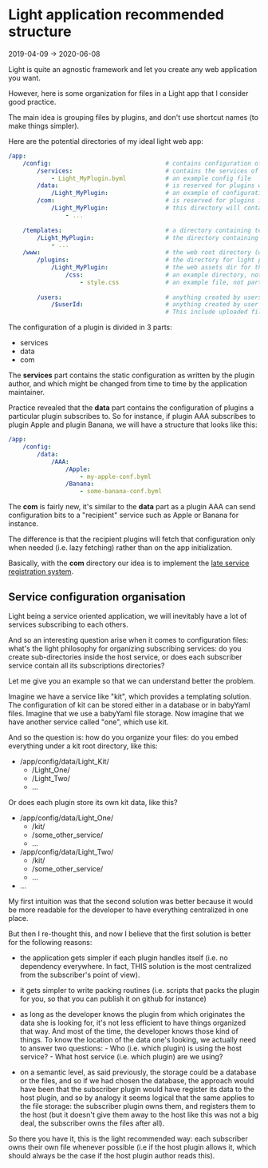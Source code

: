 Light application recommended structure
=============
2019-04-09 -> 2020-06-08




Light is quite an agnostic framework and let you create any web application you want.

However, here is some organization for files in a Light app that I consider good practice.

The main idea is grouping files by plugins, and don't use shortcut names (to make things simpler).


Here are the potential directories of my ideal light web app:



```yaml
/app:
    /config:                                # contains configuration of the app
        /services:                          # contains the services of the light app  
            - Light_MyPlugin.byml           # an example config file
        /data:                              # is reserved for plugins which needs to store their configuration in files. 
            /Light_MyPlugin:                # an example of configuration data directory for a plugin named Light_MyPlugin
        /com:                               # is reserved for plugins intercommunication 
            /Light_MyPlugin:                # this directory will contain all messages destined to the Light_MyPlugin plugin
                - ...            
    
    /templates:                             # a directory containing templates of the light plugins, and/or templates in general 
        /Light_MyPlugin:                    # the directory containing templates for the Light_MyPlugin plugin
            - ...
    /www:                                   # the web root directory (www stands for generic "world wide web" expression, not for the specific www domain name)
        /plugins:                           # the directory for light plugins web assets
            /Light_MyPlugin:                # the web assets dir for the Light_MyPlugin planet
                /css:                       # an example directory, not part of the recommendation
                    - style.css             # an example file, not part of the recommendation
                        
        /users:                             # anything created by users should be in this directory
            /$userId:                       # anything created by user with identifier $userId should be in this directory
                                            # This include uploaded files, created website roots (www-one, www-two, ...), anything really.                                       
```




The configuration of a plugin is divided in 3 parts:
- services 
- data 
- com


The **services** part contains the static configuration as written by the plugin author,
and which might be changed from time to time by the application maintainer.

Practice revealed that the **data** part contains the configuration of plugins a particular plugin subscribes to.
So for instance, if plugin AAA subscribes to plugin Apple and plugin Banana, we will have a structure that looks like this:


```yaml
/app:
    /config:
        /data:
            /AAA:
                /Apple:
                    - my-apple-conf.byml
                /Banana:
                    - some-banana-conf.byml
``` 

The **com** is fairly new, it's similar to the **data** part as a plugin AAA can send configuration bits to a "recipient" service such
as Apple or Banana for instance. 

The difference is that the recipient plugins will fetch that configuration only when needed (i.e. lazy fetching) rather than
on the app initialization.

Basically, with the **com** directory our idea is to implement the [late service registration system](https://github.com/lingtalfi/Light/blob/master/personal/mydoc/pages/design/late-service-registration.md). 

















Service configuration organisation
---------------------------

Light being a service oriented application, we will inevitably have a lot of services subscribing to each others.

And so an interesting question arise when it comes to configuration files: what's the light philosophy for organizing 
subscribing services: do you create sub-directories inside the host service, or does each subscriber service contain all 
its subscriptions directories?

Let me give you an example so that we can understand better the problem.

Imagine we have a service like "kit", which provides a templating solution. The configuration of kit can be stored either
in a database or in babyYaml files. Imagine that we use a babyYaml file storage.
Now imagine that we have another service called "one", which use kit.

And so the question is: how do you organize your files: do you embed everything under a kit root directory, like this:

- /app/config/data/Light_Kit/
    - /Light_One/  
    - /Light_Two/ 
    - ...  
    
Or does each plugin store its own kit data, like this?

- /app/config/data/Light_One/     
    - /kit/     
    - /some_other_service/     
    - ...
- /app/config/data/Light_Two/     
    - /kit/     
    - /some_other_service/     
    - ...     
- ...     



My first intuition was that the second solution was better because it would be more readable for the developer 
to have everything centralized in one place.

But then I re-thought this, and now I believe that the first solution is better for the following reasons:

- the application gets simpler if each plugin handles itself (i.e. no dependency everywhere. In fact, THIS solution is the most centralized from the subscriber's point of view).
- it gets simpler to write packing routines (i.e. scripts that packs the plugin for you, so that you can publish it on github for instance)
- as long as the developer knows the plugin from which originates the data she is looking for, it's not less efficient to have things organized that way.
        And most of the time, the developer knows those kind of things.
        To know the location of the data one's looking, we actually need to answer two questions:
        - Who (i.e. which plugin) is using the host service?
        - What host service (i.e. which plugin) are we using?
        
- on a semantic level, as said previously, the storage could be a database or the files, and so if we had chosen the database, the approach would have been
    that the subscriber plugin would have register its data to the host plugin, and so by analogy it seems logical that the same applies to the file storage:
    the subscriber plugin owns them, and registers them to the host (but it doesn't give them away to the host like this was not a big deal, the subscriber owns the files after all).          
 

So there you have it, this is the light recommended way: each subscriber owns their own file whenever possible (i.e if the host plugin allows it, which should always
be the case if the host plugin author reads this).



